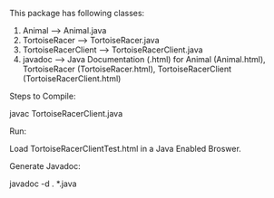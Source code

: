 This package has following classes:

1. Animal --> Animal.java
2. TortoiseRacer --> TortoiseRacer.java
3. TortoiseRacerClient --> TortoiseRacerClient.java
6. javadoc --> Java Documentation (.html) for Animal (Animal.html), TortoiseRacer (TortoiseRacer.html), 
		TortoiseRacerClient (TortoiseRacerClient.html)

Steps to Compile:

javac TortoiseRacerClient.java 

Run:

Load TortoiseRacerClientTest.html in a Java Enabled Broswer.

Generate Javadoc:

javadoc -d . *.java
